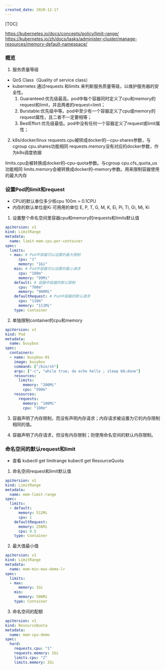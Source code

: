 ```yaml
---
created_date: 2020-12-17
---
```


[TOC]

https://kubernetes.io/docs/concepts/policy/limit-range/
https://kubernetes.io/zh/docs/tasks/administer-cluster/manage-resources/memory-default-namespace/

### 概览

1. 服务质量等级
- QoS Class（Quality of service class）
- kubernetes 通过requests 和limits 来判断服务质量等级，以维护服务器的安全性。
  1. Guaranteed:优先级最高。pod中每个容器同时定义了cpu和memory的request和limit，并且两者的request=limit；
  2. Burstable:优先级中等。pod中至少有一个容器定义了cpu或memory的request属性，且二者不一定要相等；
  3. BestEffort:优先级最低。pod中没有任何一个容器定义了request或limit属性；
  
2. k8s/docker/linux
requests.cpu被转成docker的--cpu-shares参数，与cgroup cpu.shares功能相同
requests.memory没有对应的docker参数，作为k8s调度依据

limits.cpu会被转换成docker的–cpu-quota参数。与cgroup cpu.cfs_quota_us功能相同
limits.memory会被转换成docker的–memory参数。用来限制容器使用的最大内存

### 设置Pod的limit和request
- CPU的默认单位多少核cpu 
  100m = 0.1CPU
- 内存的默认单位是Ki
  可用用的单位 E, P, T, G, M, K, Ei, Pi, Ti, Gi, Mi, Ki

1. 设置整个命名空间里容器cpu和memory的requests和limits默认值
```yaml
apiVersion: v1
kind: LimitRange
metadata:
  name: limit-mem-cpu-per-container
spec:
  limits:
  - max: # Pod中容器可以设置的最大限制
      cpu: "1"
      memory: "1Gi"
    min: # Pod中容器可以设置的最小请求
      cpu: "100m"
      memory: "99Mi"
    default: # 容器中容器的默认限制
      cpu: "700m"
      memory: "900Mi"
    defaultRequest: # Pod中容器的默认请求
      cpu: "110m"
      memory: "111Mi"
    type: Container
```

2. 单独限制container的cpu和memory
```yaml
apiVersion: v1
kind: Pod
metadata:
  name: busybox
spec:
  containers:
  - name: busybox-01
    image: busybox
    command: ["/bin/sh"]
    args: ["-c", "while true; do echo hello ; sleep 60;done"]
    resources:
      limits:
        memory: "200Mi"
        cpu: "500m"
    resources:
      requests:
        memory: "100Mi"
        cpu: "100m"
```

3. 容器声明了内存限制，而没有声明内存请求；内存请求被设置为它的内存限制相同的值。

4. 容器声明了内存请求，但没有内存限制；则使用命名空间的默认内存限制。

### 命名空间的默认request和limit
- 查看
kubectl get limitrange
kubectl get ResourceQuota

1. 命名空间request和limit默认值
```yaml
apiVersion: v1
kind: LimitRange
metadata:
  name: mem-limit-range
spec:
  limits:
  - default:
      memory: 512Mi
      cpu: 1
    defaultRequest:
      memory: 256Mi
      cpu: 0.5
    type: Container
```

2. 最大值最小值
```yaml
apiVersion: v1
kind: LimitRange
metadata:
  name: mem-min-max-demo-lr
spec:
  limits:
  - max:
      memory: 1Gi
    min:
      memory: 500Mi
    type: Container
```

3. 命名空间的配额
```yaml
apiVersion: v1
kind: ResourceQuota
metadata:
  name: mem-cpu-demo
spec:
  hard:
    requests.cpu: "1"
    requests.memory: 1Gi
    limits.cpu: "2"
    limits.memory: 2Gi
```